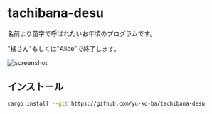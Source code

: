 # tachibana-desu
名前より苗字で呼ばれたいお年頃のプログラムです。

"橘さん"もしくは"Alice"で終了します。

![screenshot](https://github.com/yu-ko-ba/tachibana-desu/assets/59269129/5ebaf449-26b3-4c69-87d2-50d443b11aa4)


## インストール
```bash
cargo install --git https://github.com/yu-ko-ba/tachibana-desu
```

